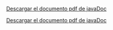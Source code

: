 [Descargar el documento pdf de javaDoc](https://github.com/CesiaTri/Juego-piedra-papel-o-tijeras/blob/master/javadoc.pdf)

[Descargar el documento pdf de javaDoc](https://github.com/CesiaTri/Juego-piedra-papel-o-tijeras/blob/master/Resumen%20javadoc.pdf)
